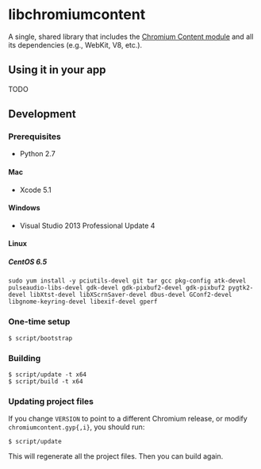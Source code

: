 # libchromiumcontent

A single, shared library that includes the [Chromium Content
module](http://www.chromium.org/developers/content-module) and all its
dependencies (e.g., WebKit, V8, etc.).

## Using it in your app

TODO

## Development

### Prerequisites

* Python 2.7

#### Mac

* Xcode 5.1

#### Windows

* Visual Studio 2013 Professional Update 4

#### Linux

##### CentOS 6.5

`sudo yum install -y pciutils-devel git tar gcc pkg-config atk-devel pulseaudio-libs-devel gdk-devel gdk-pixbuf2-devel gdk-pixbuf2 pygtk2-devel libXtst-devel libXScrnSaver-devel dbus-devel GConf2-devel libgnome-keyring-devel libexif-devel gperf`

### One-time setup

    $ script/bootstrap

### Building

    $ script/update -t x64
    $ script/build -t x64

### Updating project files

If you change `VERSION` to point to a different Chromium release, or modify
`chromiumcontent.gyp{,i}`, you should run:

    $ script/update

This will regenerate all the project files. Then you can build again.
